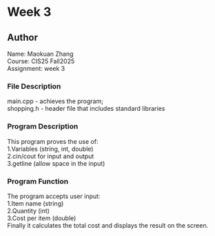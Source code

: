 # Week 3

## Author
Name: Maokuan Zhang<br>
Course: CIS25 Fall2025<br>
Assignment: week 3

### File Description
main.cpp - achieves the program;<br>
shopping.h - header file that includes standard libraries

### Program Description
This program proves the use of:<br>
1.Variables (string, int, double)<br>
2.cin/cout for input and output<br>
3.getline (allow space in the input)<br>

### Program Function
The program accepts user input:<br>
1.Item name (string)<br>
2.Quantity (int)<br>
3.Cost per item (double)<br>
Finally it calculates the total cost and displays the result on the screen.



